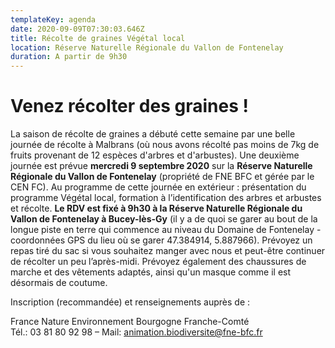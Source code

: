 ```yaml
---
templateKey: agenda
date: 2020-09-09T07:30:03.646Z
title: Récolte de graines Végétal local
location: Réserve Naturelle Régionale du Vallon de Fontenelay
duration: A partir de 9h30
---
```

<!--StartFragment-->

# Venez récolter des graines !

La saison de récolte de graines a débuté cette semaine par une belle journée de récolte à Malbrans (où nous avons récolté pas moins de 7kg de fruits provenant de 12 espèces d'arbres et d'arbustes). Une deuxième journée est prévue **mercredi 9 septembre 2020** sur la **Réserve Naturelle Régionale du Vallon de Fontenelay** (propriété de FNE BFC et gérée par le CEN FC). Au programme de cette journée en extérieur : présentation du programme Végétal local, formation à l’identification des arbres et arbustes et récolte. **Le RDV est fixé à 9h30 à la Réserve Naturelle Régionale du Vallon de Fontenelay à Bucey-lès-Gy** (il y a de quoi se garer au bout de la longue piste en terre qui commence au niveau du Domaine de Fontenelay - coordonnées GPS du lieu où se garer 47.384914, 5.887966). Prévoyez un repas tiré du sac si vous souhaitez manger avec nous et peut-être continuer de récolter un peu l’après-midi. Prévoyez également des chaussures de marche et des vêtements adaptés, ainsi qu'un masque comme il est désormais de coutume.

Inscription (recommandée) et renseignements auprès de :

France Nature Environnement Bourgogne Franche-Comté\
Tél.: 03 81 80 92 98 – Mail: animation.biodiversite@fne-bfc.fr

<!--EndFragment-->